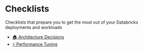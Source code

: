 # Checklists

Checklists that prepare you to get the most out of your Databricks deployments and workloads

- [🏠 Architecture Decisions](architecture.md)
- [⚡️ Performance Tuning](performance-tuning.md)
